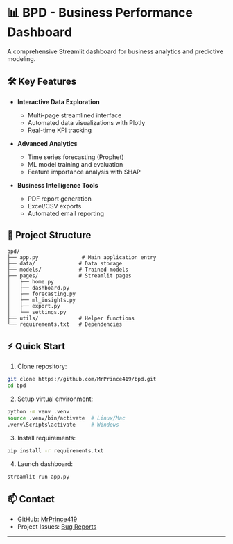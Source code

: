 # 📊 BPD - Business Performance Dashboard

A comprehensive Streamlit dashboard for business analytics and predictive modeling.

## 🛠️ Key Features

- **Interactive Data Exploration**
  - Multi-page streamlined interface
  - Automated data visualizations with Plotly
  - Real-time KPI tracking

- **Advanced Analytics**
  - Time series forecasting (Prophet)
  - ML model training and evaluation
  - Feature importance analysis with SHAP

- **Business Intelligence Tools**
  - PDF report generation
  - Excel/CSV exports
  - Automated email reporting

## 🔧 Project Structure

```
bpd/
├── app.py              # Main application entry
├── data/              # Data storage
├── models/            # Trained models
├── pages/             # Streamlit pages
│   ├── home.py
│   ├── dashboard.py
│   ├── forecasting.py
│   ├── ml_insights.py
│   ├── export.py
│   └── settings.py
├── utils/             # Helper functions
└── requirements.txt   # Dependencies
```

## ⚡ Quick Start

1. Clone repository:
```bash
git clone https://github.com/MrPrince419/bpd.git
cd bpd
```

2. Setup virtual environment:
```bash
python -m venv .venv
source .venv/bin/activate  # Linux/Mac
.venv\Scripts\activate     # Windows
```

3. Install requirements:
```bash
pip install -r requirements.txt
```

4. Launch dashboard:
```bash
streamlit run app.py
```

## 📫 Contact

- GitHub: [MrPrince419](https://github.com/MrPrince419)
- Project Issues: [Bug Reports](https://github.com/MrPrince419/bpd/issues)

---
